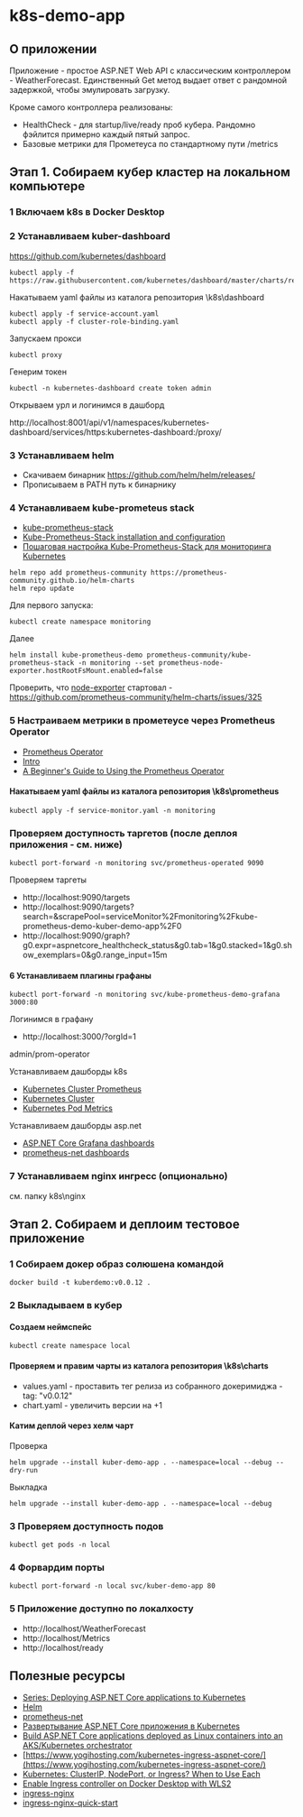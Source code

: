 # k8s-demo-app

## О приложении

Приложение - простое ASP.NET Web API с классическим контроллером - WeatherForecast.
Единственный Get метод выдает ответ с рандомной задержкой, чтобы эмулировать загрузку.

Кроме самого контроллера реализованы:
- HealthCheck - для startup/live/ready проб кубера. Рандомно фэйлится примерно каждый пятый запрос.
- Базовые метрики для Прометеуса по стандартному пути /metrics

## Этап 1. Собираем кубер кластер на локальном компьютере

### 1 Включаем k8s в Docker Desktop

### 2 Устанавливаем kuber-dashboard
https://github.com/kubernetes/dashboard

```
kubectl apply -f https://raw.githubusercontent.com/kubernetes/dashboard/master/charts/recommended.yaml
```
Накатываем yaml файлы из каталога репозитория \k8s\dashboard
```
kubectl apply -f service-account.yaml
kubectl apply -f cluster-role-binding.yaml
```
Запускаем прокси
```
kubectl proxy
```
Генерим токен
```
kubectl -n kubernetes-dashboard create token admin
```
Открываем урл и логинимся в дашборд

http://localhost:8001/api/v1/namespaces/kubernetes-dashboard/services/https:kubernetes-dashboard:/proxy/

### 3 Устанавливаем helm
- Скачиваем бинарник https://github.com/helm/helm/releases/
- Прописываем в PATH путь к бинарнику

### 4 Устанавливаем kube-prometeus stack
- [kube-prometheus-stack](https://github.com/prometheus-community/helm-charts/tree/main/charts/kube-prometheus-stack)
- [Kube-Prometheus-Stack installation and configuration](https://www.virtualizationhowto.com/2023/03/kube-prometheus-stack-installation-and-configuration/)
- [Пошаговая настройка Kube-Prometheus-Stack для мониторинга Kubernetes](https://inostudio.com/blog/articles-devops/nastroyka-kube-prometheus-stack/)

```
helm repo add prometheus-community https://prometheus-community.github.io/helm-charts
helm repo update 
```
Для первого запуска:
```
kubectl create namespace monitoring
```
Далее
```
helm install kube-prometheus-demo prometheus-community/kube-prometheus-stack -n monitoring --set prometheus-node-exporter.hostRootFsMount.enabled=false
```
Проверить, что [node-exporter](https://github.com/prometheus/node_exporter) стартовал - https://github.com/prometheus-community/helm-charts/issues/325

### 5 Настраиваем метрики в прометеусе через Prometheus Operator
- [Prometheus Operator](https://github.com/prometheus-operator/prometheus-operator/pkgs/container/prometheus-config-reloader)
- [Intro](https://prometheus-operator.dev/docs/prologue/introduction/)
- [A Beginner's Guide to Using the Prometheus Operator](https://blog.container-solutions.com/prometheus-operator-beginners-guide)

#### Накатываем yaml файлы из каталога репозитория \k8s\prometheus
```
kubectl apply -f service-monitor.yaml -n monitoring
```

### Проверяем доступность таргетов (после деплоя приложения - см. ниже)
```
kubectl port-forward -n monitoring svc/prometheus-operated 9090
```
Проверяем таргеты
- http://localhost:9090/targets
- http://localhost:9090/targets?search=&scrapePool=serviceMonitor%2Fmonitoring%2Fkube-prometheus-demo-kuber-demo-app%2F0
- http://localhost:9090/graph?g0.expr=aspnetcore_healthcheck_status&g0.tab=1&g0.stacked=1&g0.show_exemplars=0&g0.range_input=15m

#### 6 Устанавливаем плагины графаны
```
kubectl port-forward -n monitoring svc/kube-prometheus-demo-grafana 3000:80
```
Логинимся в графану
- http://localhost:3000/?orgId=1

admin/prom-operator

Устанавливаем дашборды k8s
- [Kubernetes Cluster Prometheus](https://grafana.com/grafana/dashboards/6417-kubernetes-cluster-prometheus/)
- [Kubernetes Cluster](https://grafana.com/grafana/dashboards/7249-kubernetes-cluster/)
- [Kubernetes Pod Metrics](https://grafana.com/grafana/dashboards/747-pod-metrics/)

Устанавливаем дашборды asp.net
- [ASP.NET Core Grafana dashboards](https://github.com/JamesNK/aspnetcore-grafana)
- [prometheus-net dashboards](https://github.com/prometheus-net/grafana-dashboards)

### 7 Устанавливаем nginx ингресс (опционально)
см. папку k8s\nginx

## Этап 2. Собираем и деплоим тестовое приложение

### 1 Собираем докер образ солюшена командой 
```
docker build -t kuberdemo:v0.0.12 .
```

### 2 Выкладываем в кубер

#### Создаем неймспейс
```
kubectl create namespace local
```
#### Проверяем и правим чарты из каталога репозитория \k8s\charts
- values.yaml - проставить тег релиза из собранного докеримиджа - tag: "v0.0.12"
- chart.yaml - увеличить версии на +1

#### Катим деплой через хелм чарт
Проверка
```
helm upgrade --install kuber-demo-app . --namespace=local --debug --dry-run
```
Выкладка
```
helm upgrade --install kuber-demo-app . --namespace=local --debug 
```

### 3 Проверяем доступность подов
```
kubectl get pods -n local
```
### 4 Форвардим порты
```
kubectl port-forward -n local svc/kuber-demo-app 80
```

### 5 Приложение доступно по локалхосту
- http://localhost/WeatherForecast
- http://localhost/Metrics
- http://localhost/ready

## Полезные ресурсы
- [Series: Deploying ASP.NET Core applications to Kubernetes](https://andrewlock.net/series/deploying-asp-net-core-applications-to-kubernetes/)
- [Helm](https://github.com/helm/helm)
- [prometheus-net](https://github.com/prometheus-net/prometheus-net)
- [Развертывание ASP.NET Core приложения в Kubernetes](https://habr.com/ru/articles/709342/)
- [Build ASP.NET Core applications deployed as Linux containers into an AKS/Kubernetes orchestrator](https://learn.microsoft.com/en-us/dotnet/architecture/containerized-lifecycle/design-develop-containerized-apps/build-aspnet-core-applications-linux-containers-aks-kubernetes)
- [https://www.yogihosting.com/kubernetes-ingress-aspnet-core/](https://www.yogihosting.com/kubernetes-ingress-aspnet-core/)
- [Kubernetes: ClusterIP, NodePort, or Ingress? When to Use Each](https://www.howtogeek.com/devops/kubernetes-clusterip-nodeport-or-ingress-when-to-use-each/)
- [Enable Ingress controller on Docker Desktop with WLS2](https://stackoverflow.com/questions/65193758/enable-ingress-controller-on-docker-desktop-with-wls2)
- [ingress-nginx](https://github.com/kubernetes/ingress-nginx)
- [ingress-nginx-quick-start](https://kubernetes.github.io/ingress-nginx/deploy/#quick-start)




